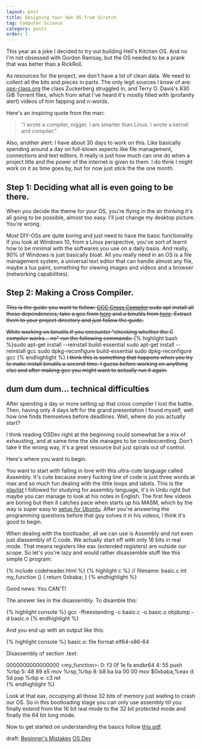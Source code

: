 ```yaml
---
layout: post
title: Designing Your Own OS from Scratch
tag: Computer Science
category: posts
order: 1
---
```

This year as a joke I decided to try out building Hell's Kitchen OS. And no I'm not obsessed with Gordon Ramsay, but the OS needed to be a prank that was better than a RickRoll.

As resources for the project, we don't have a lot of clean data. We need to collect all the bits and pieces in parts. The only legit sources I know of are: [ops-class.org](ops-class.org) the class Zuckerberg struggled in, and Terry O. Davis's 830 GiB Torrent files, which from what I've heard it's mostly filled with (profanity alert) videos of him fapping and n-words.

Here's an inspiring quote from the man:
> "I wrote a compiler, nigger. I am smarter than Linus. I wrote a kernel and compiler."

Also, another alert: I have about 30 days to work on this. Like basically spending around a day on full-blown aspects like file management, connections and text editors. It really is just how much can one do when a project title and the power of the internet is given to them. I do think I might work on it as time goes by, but for now just stick the the one month.

## Step 1: Deciding what all is even going to be there.

When you decide the theme for your OS, you're flying in the air thinking it's all going to be possible, almost too easy. I'll just change my desktop picture. You're wrong.

Most DIY-OSs are quite boring and just need to have the basic functionality. If you look at Windows 10, from a Linux perspective, you've sort of learnt how to be minimal with the softwares you use on a daily basis. And really, 90% of Windows is just basically bloat. All you really need in an OS is a file management system, a universal text editor that can handle almost any file, maybe a tux paint, something for viewing images and videos and a browser (networking capabilities).

## Step 2: Making a Cross Compiler.

<del>This is the guide you want to follow: <a href="https://wiki.osdev.org/GCC_Cross-Compiler">GCC Cross Compiler</a>.<span class="inlinecode">sudo apt install</span> all those dependencies, take a gcc from <a href="http://robotlab.itk.ppke.hu/gcc/releases/">here</a> and a binutils from <a href="https://ftp.gnu.org/gnu/binutils/">here</a>. Extract them to your project directory and just follow the guide.</del>

<del>
While working on binutils if you encounter "checking whether the C compiler works… no" run the following commands:
</del>
{% highlight bash %}sudo apt-get install --reinstall build-essential
sudo apt-get install --reinstall gcc
sudo dpkg-reconfigure build-essential
sudo dpkg-reconfigure gcc
{% endhighlight %}
<del>
I think this is something that happens when you try to make install binutils a second time. I guess before working on anything else and after making gcc you might want to actually run it again.
</del>

## dum dum dum... technical difficulties

After spending a day or more setting up that cross compiler I lost the battle. Then, having only 4 days left for the grand presentation I found myself, well how one finds themselves before deadlines. Well, where do you actually start?

I think reading OSDev right at the beginning could somewhat be a mix of exhausting, and at same time the site manages to be condescending. Don't take it the wrong way, it's a great resource but just spirals out of control.

Here's where you want to begin.

You want to start with falling in love with this ultra-cute language called Assembly. It's cute because every fucking line of code is just three words at max and so much fun dealing with the little loops and labels. This is the [playlist](https://www.youtube.com/watch?v=SL--qoiu7yA&list=PLR2FqYUVaFJpHPw1ExSVJZFNlXzJYGAT1&ab_channel=Programology) I followed for studying for assembly language, it's in Urdu right but maybe you can manage to look at his notes in English. The first few videos are boring but then it catches pace when starts up his MASM, which by the way is super easy to [setup for Ubuntu](https://ksaikiranr.wordpress.com/2016/05/01/run-masm-programs-on-ubuntu/). After you're answering the programming questions 
before that guy solves it in his videos, I think it's good to begin.

When dealing with the bootloader, all we can use is Assembly and not even just diassembly of C code. We actually start off with only 16 bits in real mode. That means registers like eax (extended registers) are outside our scope. So let's you're lazy and would rather disassemble stuff like this simple C program:

{% include codeheader.html %}
{% highlight c %}
// filename: basic.c
int my_function () {
	return 0xbaba;
}
{% endhighlight %}

Good news: You CAN'T!

The answer lies in the disassembly. To disamble this:

{% highlight console %}
gcc -ffreestanding -c basic.c -o basic.o
objdump -d basic.o
{% endhighlight %}

And you end up with an output like this:

{% highlight console %}
basic.o:     file format elf64-x86-64


Disassembly of section .text:

0000000000000000 <my_function>:
   0:	f3 0f 1e fa          	endbr64 
   4:	55                   	push   %rbp
   5:	48 89 e5             	mov    %rsp,%rbp
   8:	b8 ba ba 00 00       	mov    $0xbaba,%eax
   d:	5d                   	pop    %rbp
   e:	c3                   	ret    
{% endhighlight %}

Look at that eax, occupying all those 32 bits of memory just waiting to crash our OS. So in this bootloading stage you can only use assembly till you finally extend from the 16 bit real mode to the 32 bit protected mode and finally the 64 bit long mode.

Now to get started on understanding the basics follow [this pdf](https://www.cs.bham.ac.uk/~exr/lectures/opsys/10_11/lectures/os-dev.pdf).



draft:
[Beginner's Mistakes](https://wiki.osdev.org/Beginner_Mistakes)
[OS Dev](https://wiki.osdev.org/Main_Page)
